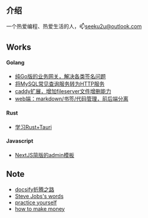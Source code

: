 ## 介绍

一个热爱编程、热爱生活的人，:mailbox:seeku2u@outlook.com


## Works
<!-- tabs:start -->

#### **Golang**

- [纯Go版的业务网关，解决各类签名问题](https://github.com/crackeer/goaway)
- [将MySQL常见查询服务转为HTTP服务](https://github.com/crackeer/mysql2http)
- [caddy扩展，增加fileserver文件增删能力](https://github.com/crackeer/caddy-upload2dir)
- [web端：markdown/书签/代码管理，前后端分离](https://github.com/crackeer/markdown-web)

#### **Rust**

- [学习Rust+Tauri](https://github.com/crackeer/tauri-tool)

#### **Javascript**

- [NextJS简版的admin模板](https://github.com/crackeer/nextjs-framework)

<!-- tabs:end -->

## Note

- [docsify折腾之路](/note/docsify.md)
- [Steve Jobs's words](/note/from-steve-jobs.md)
- [practice yourself](/note/practice.md)
- [how to make money](/note/make-money.md)